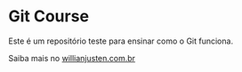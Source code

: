 # Git Course

Este é um repositório teste para ensinar como o Git funciona.

Saiba mais no [willianjusten.com.br](http://willianjusten.com.br)

